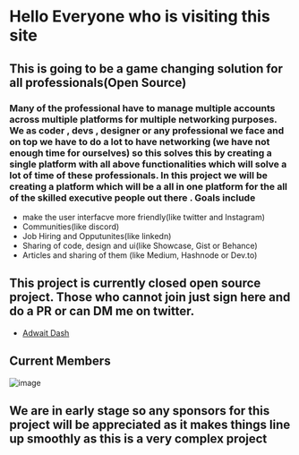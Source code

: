 # Hello Everyone who is visiting this site
## This is going to be a game changing solution  for all professionals(Open Source)
### Many of the professional have to manage multiple accounts across multiple platforms for multiple networking purposes. We as coder , devs , designer or any professional we face and on top we have to do a lot to have networking (we have not enough time for ourselves) so this solves this by creating a single platform with all above functionalities which will solve a lot of time of these professionals. In this project we will be creating a platform which will be a all in one platform for the all of the skilled executive people out there . Goals include
* make the user interfacve more friendly(like twitter and Instagram)
* Communities(like discord)
* Job Hiring and Opputunites(like linkedn)
* Sharing of code, design and ui(like Showcase, Gist or Behance)
* Articles and sharing of them (like Medium, Hashnode or Dev.to)


## This project is currently closed open source project. Those who cannot join just sign here and do a PR or can DM me on twitter.
* [Adwait Dash](https://twitter.com/epicadidash)
## Current Members
![image](https://user-images.githubusercontent.com/83776308/189698212-04189a51-a970-4cfe-a3cb-95e9d65005f5.png)


## We are in early stage so any sponsors for this project will be appreciated as it makes things line up smoothly as this is a very complex project 

